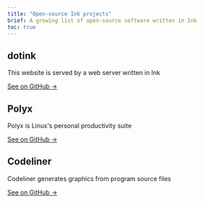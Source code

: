 ```yaml
---
title: "Open-source Ink projects"
brief: A growing list of open-source software written in Ink
toc: true
---
```


## dotink

This website is served by a web server written in Ink

<a href="https://github.com/thesephist/dotink" class="button">See on GitHub &rarr;</a>

## Polyx

Polyx is Linus's personal productivity suite

<a href="https://github.com/thesephist/polyx" class="button">See on GitHub &rarr;</a>

## Codeliner

Codeliner generates graphics from program source files

<a href="https://github.com/thesephist/codeliner" class="button">See on GitHub &rarr;</a>
